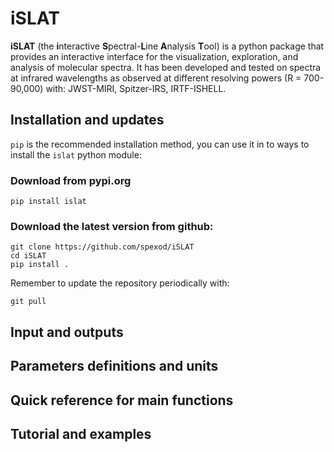 # iSLAT
**iSLAT** (the **i**nteractive **S**pectral-**L**ine **A**nalysis 
**T**ool) is a python package that provides an interactive interface
for the visualization, exploration, and analysis of molecular spectra.
It has been developed and tested on spectra at infrared wavelengths 
as observed at different resolving powers (R = 700-90,000) with: 
JWST-MIRI, Spitzer-IRS, IRTF-ISHELL.

## Installation and updates
`pip` is the recommended installation method, you can 
use it in to ways to install the `islat` python module:

### Download from pypi.org

    pip install islat

### Download the latest version from github:

    git clone https://github.com/spexod/iSLAT
    cd iSLAT
    pip install .

Remember to update the repository periodically with:

`git pull`

## Input and outputs


## Parameters definitions and units


## Quick reference for main functions


## Tutorial and examples
